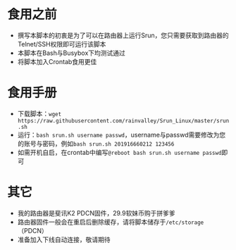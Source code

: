 # 食用之前
* 撰写本脚本的初衷是为了可以在路由器上运行Srun，您只需要获取到路由器的Telnet/SSH权限即可运行该脚本
* 本脚本在Bash与Busybox下均测试通过
* 将脚本加入Crontab食用更佳

# 食用手册
* 下载脚本：`wget https://raw.githubusercontent.com/rainvalley/Srun_Linux/master/srun.sh`
* 运行：`bash srun.sh username passwd`，username与passwd需要修改为您的账号与密码，例如`bash srun.sh 201916660212 123456`
* 如需开机自启，在crontab中编写`@reboot bash srun.sh username passwd`即可

# 其它
* 我的路由器是斐讯K2 PDCN固件，29.9软妹币购于拼爹爹
* 路由器固件一般会在重启后删除缓存，请将脚本储存于`/etc/storage`（PDCN）
* 准备加入下线自动连接，敬请期待
